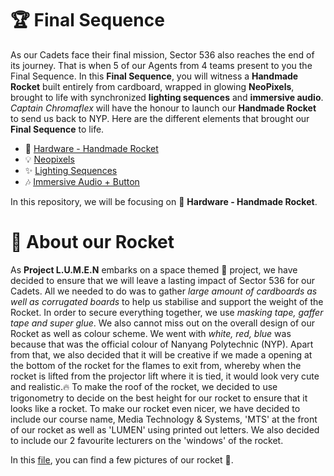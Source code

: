 # 🏆 Final Sequence

As our Cadets face their final mission, Sector 536 also reaches the end of its journey. That is when 5 of our Agents from 4 teams present to you the Final Sequence. In this **Final Sequence**, you will witness a **Handmade Rocket** built entirely from cardboard, wrapped in glowing **NeoPixels**, brought to life with synchronized **lighting sequences** and **immersive audio**. *Captain Chromaflex* will have the honour to launch our **Handmade Rocket** to send us back to NYP. Here are the different elements that brought our **Final Sequence** to life.

- 🚀 [Hardware - Handmade Rocket](https://github.com/Nixx-Goh/EGL314-Project-Lumen-Team-D/blob/17852345f5a77e5acf652ab93767567bcbd8fb79/Final%20Sequence/README.md)
- 💡 [Neopixels](https://github.com/timsjt/EGL314_TEAMB/blob/main/Final%20Sequence-Neopixels/setup.md)
- ✨ [Lighting Sequences](https://github.com/YHLeong/EGL314_TeamC/tree/main/Final/Final%20lighting%20sequence/final%20lighting%20sequence.md)
- 🎶 [Immersive Audio + Button](https://github.com/Kean-en/TeamA-Egl314/tree/9e6a83c4c6c1ec6db7fd967705fbe311cad5f8f9/Code/Final%20Sequence/Final_button.md)

In this repository, we will be focusing on 🚀 **Hardware - Handmade Rocket**.


# 🚀 About our Rocket
As **Project L.U.M.E.N** embarks on a space themed 🌌 project, we have decided to ensure that we will leave a lasting impact of Sector 536 for our Cadets. All we needed to do was to gather *large amount of cardboards as well as corrugated boards* to help us stabilise and support the weight of the Rocket. In order to secure everything together, we use *masking tape, gaffer tape and super glue*. We also cannot miss out on the overall design of our Rocket as well as colour scheme. We went with *white, red, blue* was because that was the official colour of Nanyang Polytechnic (NYP). Apart from that, we also decided that it will be creative if we made a opening at the bottom of the rocket for the flames to exit from, whereby when the rocket is lifted from the projector lift where it is tied, it would look very cute and realistic.🔥 To make the roof of the rocket, we decided to use trigonometry to decide on the best height for our rocket to ensure that it looks like a rocket. To make our rocket even nicer, we have decided to include our course name, Media Technology & Systems, 'MTS' at the front of our rocket as well as 'LUMEN' using printed out letters. We also decided to include our 2 favourite lecturers on the 'windows' of the rocket.

In this [file](https://github.com/Nixx-Goh/EGL314-Project-Lumen-Team-D/tree/ad5a1d9af8deb733fb79ee824074b01b7ca7c464/Final%20Sequence/rocketimages), you can find a few pictures of our rocket 🚀.
